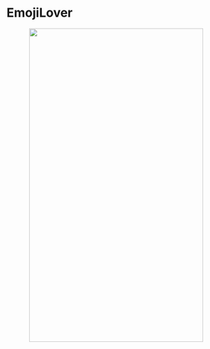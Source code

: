 # EmojiLover
 
<p align="center">
  <img src="https://github.com/MichaelZakaria/EmojiLover/assets/65913937/0a070398-709c-4a87-bfd7-ebc1937a21cb" width="400" height="720"/>
</p>
